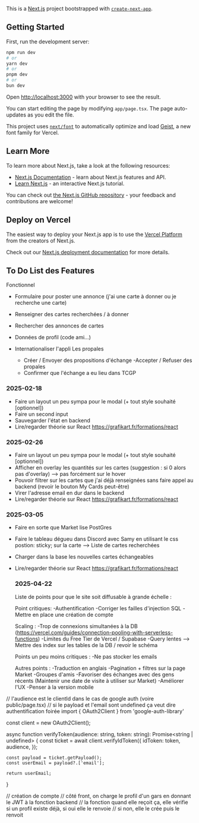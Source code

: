 This is a [Next.js](https://nextjs.org) project bootstrapped with [`create-next-app`](https://nextjs.org/docs/app/api-reference/cli/create-next-app).

## Getting Started

First, run the development server:

```bash
npm run dev
# or
yarn dev
# or
pnpm dev
# or
bun dev
```

Open [http://localhost:3000](http://localhost:3000) with your browser to see the result.

You can start editing the page by modifying `app/page.tsx`. The page auto-updates as you edit the file.

This project uses [`next/font`](https://nextjs.org/docs/app/building-your-application/optimizing/fonts) to automatically optimize and load [Geist](https://vercel.com/font), a new font family for Vercel.

## Learn More

To learn more about Next.js, take a look at the following resources:

- [Next.js Documentation](https://nextjs.org/docs) - learn about Next.js features and API.
- [Learn Next.js](https://nextjs.org/learn) - an interactive Next.js tutorial.

You can check out [the Next.js GitHub repository](https://github.com/vercel/next.js) - your feedback and contributions are welcome!

## Deploy on Vercel

The easiest way to deploy your Next.js app is to use the [Vercel Platform](https://vercel.com/new?utm_medium=default-template&filter=next.js&utm_source=create-next-app&utm_campaign=create-next-app-readme) from the creators of Next.js.

Check out our [Next.js deployment documentation](https://nextjs.org/docs/app/building-your-application/deploying) for more details.

## To Do List des Features

Fonctionnel

- Formulaire pour poster une annonce (j'ai une carte à donner ou je recherche une carte)

- Renseigner des cartes recherchées / à donner
- Rechercher des annonces de cartes
- Données de profil (code ami...)
- Internationaliser l'appli
  Les propales
  - Créer / Envoyer des propositions d'échange
    -Accepter / Refuser des propales
  - Confirmer que l'échange a eu lieu dans TCGP

### 2025-02-18

- Faire un layout un peu sympa pour le modal (+ tout style souhaité [optionnel])
- Faire un second input
- Sauvegarder l'état en backend
- Lire/regarder théorie sur React
  https://grafikart.fr/formations/react

### 2025-02-26

- Faire un layout un peu sympa pour le modal (+ tout style souhaité [optionnel])
- Afficher en overlay les quantités sur les cartes (suggestion : si 0 alors pas d'overlay) --> pas forcément sur le hover
- Pouvoir filtrer sur les cartes que j'ai déjà renseignées sans faire appel au backend (revoir le bouton My Cards peut-être)
- Virer l'adresse email en dur dans le backend
- Lire/regarder théorie sur React
  https://grafikart.fr/formations/react

### 2025-03-05

- Faire en sorte que Market lise PostGres
- Faire le tableau dégueu dans Discord avec Samy en utilisant le css postion: sticky; sur la carte --> Liste de cartes recherchées
- Charger dans la base les nouvelles cartes échangeables
- Lire/regarder théorie sur React
  https://grafikart.fr/formations/react  

  ### 2025-04-22

  Liste de points pour que le site soit diffusable à grande échelle : 
  
  Point critiques: 
  -Authentification
  -Corriger les failles d'injection SQL
  -Mettre en place une création de compte 

  Scaling :
  -Trop de connexions simultanées à la DB (https://vercel.com/guides/connection-pooling-with-serverless-functions)
  -Limites du Free Tier de Vercel / Supabase 
  -Query lentes --> Mettre des index sur les tables de la DB / revoir le schéma 

  Points un peu moins critiques :
  -Ne pas stocker les emails

  Autres points : 
  -Traduction en anglais
  -Pagination + filtres sur la page Market
  -Groupes d'amis
  -Favoriser des échanges avec des gens récents (Maintenir une date de visite à utiliser sur Market)
  -Améliorer l'UX 
  -Penser à la version mobile

// l'audience est le clientId dans le cas de google auth (voire public/page.tsx)
// si le payload et l'email sont undefined ça veut dire authentification foirée
import { OAuth2Client } from 'google-auth-library'

const client = new OAuth2Client();

async function verifyToken(audience: string, token: string): Promise<string | undefined> {
    const ticket = await client.verifyIdToken({
        idToken: token,
        audience,
    });

    const payload = ticket.getPayload();
    const userEmail = payload?.['email'];

    return userEmail;
}


// création de compte
// côté front, on charge le profil d'un gars en donnant le JWT à la fonction backend
// la fonction quand elle reçoit ça, elle vérifie si un profil existe déjà, si oui elle le renvoie
// si non, elle le crée puis le renvoit